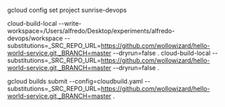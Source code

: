 gcloud config set project sunrise-devops

cloud-build-local --write-workspace=/Users/alfredo/Desktop/experiments/alfredo-devops/workspace --substitutions=_SRC_REPO_URL=https://github.com/wollowizard/hello-world-service.git,_BRANCH=master --dryrun=false .
cloud-build-local  --substitutions=_SRC_REPO_URL=https://github.com/wollowizard/hello-world-service.git,_BRANCH=master --dryrun=false .

gcloud builds submit  --config=cloudbuild.yaml --substitutions=_SRC_REPO_URL=https://github.com/wollowizard/hello-world-service.git,_BRANCH=master .
